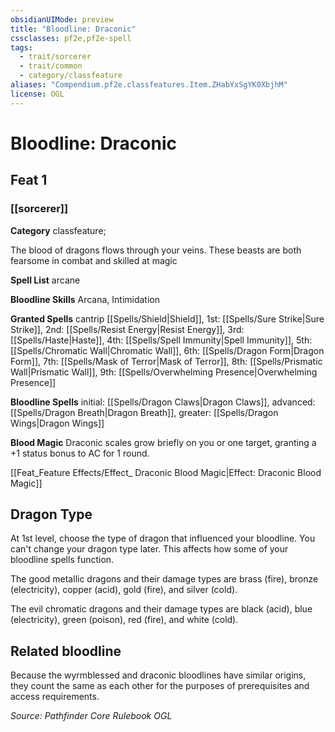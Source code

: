 ```yaml
---
obsidianUIMode: preview
title: "Bloodline: Draconic"
cssclasses: pf2e,pf2e-spell
tags:
  - trait/sorcerer
  - trait/common
  - category/classfeature
aliases: "Compendium.pf2e.classfeatures.Item.ZHabYxSgYK0XbjhM"
license: OGL
---
```

# Bloodline: Draconic
## Feat 1
### [[sorcerer]]

**Category** classfeature; 




The blood of dragons flows through your veins. These beasts are both fearsome in combat and skilled at magic

**Spell List** arcane

**Bloodline Skills** Arcana, Intimidation

**Granted Spells** cantrip [[Spells/Shield|Shield]], 1st: [[Spells/Sure Strike|Sure Strike]], 2nd: [[Spells/Resist Energy|Resist Energy]], 3rd: [[Spells/Haste|Haste]], 4th: [[Spells/Spell Immunity|Spell Immunity]], 5th: [[Spells/Chromatic Wall|Chromatic Wall]], 6th: [[Spells/Dragon Form|Dragon Form]], 7th: [[Spells/Mask of Terror|Mask of Terror]], 8th: [[Spells/Prismatic Wall|Prismatic Wall]], 9th: [[Spells/Overwhelming Presence|Overwhelming Presence]]

**Bloodline Spells** initial: [[Spells/Dragon Claws|Dragon Claws]], advanced: [[Spells/Dragon Breath|Dragon Breath]], greater: [[Spells/Dragon Wings|Dragon Wings]]

**Blood Magic** Draconic scales grow briefly on you or one target, granting a +1 status bonus to AC for 1 round.

[[Feat_Feature Effects/Effect_ Draconic Blood Magic|Effect: Draconic Blood Magic]]

## Dragon Type

At 1st level, choose the type of dragon that influenced your bloodline. You can't change your dragon type later. This affects how some of your bloodline spells function.

The good metallic dragons and their damage types are brass (fire), bronze (electricity), copper (acid), gold (fire), and silver (cold).

The evil chromatic dragons and their damage types are black (acid), blue (electricity), green (poison), red (fire), and white (cold).

## Related bloodline

Because the wyrmblessed and draconic bloodlines have similar origins, they count the same as each other for the purposes of prerequisites and access requirements.

*Source: Pathfinder Core Rulebook*
*OGL*